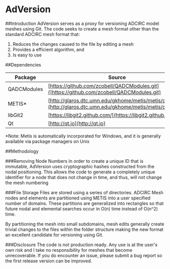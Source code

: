 # AdVersion

##Introduction
AdVersion serves as a proxy for versioning ADCIRC model meshes using Git. The code seeks to create a mesh format other than the standard ADCIRC mesh format that:

1. Reduces the changes caused to the file by editing a mesh
2. Provides a efficient algorithm, and
3. Is easy to use

##Dependencies

| Package | Source |
|---------|--------|
|QADCModules | [https://github.com/zcobell/QADCModules.git]([https://github.com/zcobell/QADCModules.git)|
|METIS*|[http://glaros.dtc.umn.edu/gkhome/metis/metis/overview](http://glaros.dtc.umn.edu/gkhome/metis/metis/overview)|
|libGit2|[https://libgit2.github.com/](https://libgit2.github.com/)|
|Qt|[http://qt.io](http://qt.io)|
*Note: Metis is automatically incorporated for Windows, and it is generally available via package managers on Unix

##Methodology

###Removing Node Numbers
In order to create a unique ID that is immutable, AdVersion uses cryptographic hashes constructed from the nodal positioning. This allows the code to generate a completely unique identifier for a node that does not change in time, and thus, will not change the mesh numbering

###File Storage
Files are stored using a series of directories. ADCIRC Mesh nodes and elements are partitioned using METIS into a user specified number of domains. These partitions are generalized into rectangles so that future nodal and elemental searches occur in O(n) time instead of O(n^2) time.

By partitioning the mesh into small subdomains, mesh edits generally create trivial changes to the files within the folder structure making the new format an excellent candidate for versioning using Git.

###Disclosure
The code is not production ready. Any use is at the user's own risk and I take no responsibility for meshes that become unrecoverable. If you do encounter an issue, please submit a bug report so the first release version can be improved.
